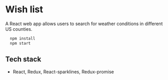 # Wish list
A React web app allows users to search for weather conditions in different US counties. 
```javascript
  npm install
  npm start
```

## Tech stack
* React, Redux, React-sparklines, Redux-promise
